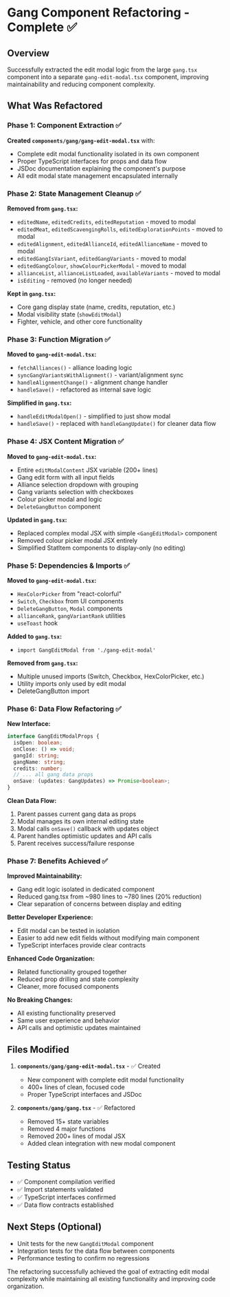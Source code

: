 # Gang Component Refactoring - Complete ✅

## Overview
Successfully extracted the edit modal logic from the large `gang.tsx` component into a separate `gang-edit-modal.tsx` component, improving maintainability and reducing component complexity.

## What Was Refactored

### Phase 1: Component Extraction ✅
**Created `components/gang/gang-edit-modal.tsx`** with:
- Complete edit modal functionality isolated in its own component
- Proper TypeScript interfaces for props and data flow
- JSDoc documentation explaining the component's purpose
- All edit modal state management encapsulated internally

### Phase 2: State Management Cleanup ✅
**Removed from `gang.tsx`:**
- `editedName`, `editedCredits`, `editedReputation` - moved to modal
- `editedMeat`, `editedScavengingRolls`, `editedExplorationPoints` - moved to modal  
- `editedAlignment`, `editedAllianceId`, `editedAllianceName` - moved to modal
- `editedGangIsVariant`, `editedGangVariants` - moved to modal
- `editedGangColour`, `showColourPickerModal` - moved to modal
- `allianceList`, `allianceListLoaded`, `availableVariants` - moved to modal
- `isEditing` - removed (no longer needed)

**Kept in `gang.tsx`:**
- Core gang display state (name, credits, reputation, etc.)
- Modal visibility state (`showEditModal`)
- Fighter, vehicle, and other core functionality

### Phase 3: Function Migration ✅
**Moved to `gang-edit-modal.tsx`:**
- `fetchAlliances()` - alliance loading logic
- `syncGangVariantsWithAlignment()` - variant/alignment sync
- `handleAlignmentChange()` - alignment change handler
- `handleSave()` - refactored as internal save logic

**Simplified in `gang.tsx`:**
- `handleEditModalOpen()` - simplified to just show modal
- `handleSave()` - replaced with `handleGangUpdate()` for cleaner data flow

### Phase 4: JSX Content Migration ✅
**Moved to `gang-edit-modal.tsx`:**
- Entire `editModalContent` JSX variable (200+ lines)
- Gang edit form with all input fields
- Alliance selection dropdown with grouping
- Gang variants selection with checkboxes
- Colour picker modal and logic
- `DeleteGangButton` component

**Updated in `gang.tsx`:**
- Replaced complex modal JSX with simple `<GangEditModal>` component
- Removed colour picker modal JSX entirely
- Simplified StatItem components to display-only (no editing)

### Phase 5: Dependencies & Imports ✅
**Moved to `gang-edit-modal.tsx`:**
- `HexColorPicker` from "react-colorful"
- `Switch`, `Checkbox` from UI components
- `DeleteGangButton`, `Modal` components
- `allianceRank`, `gangVariantRank` utilities
- `useToast` hook

**Added to `gang.tsx`:**
- `import GangEditModal from './gang-edit-modal'`

**Removed from `gang.tsx`:**
- Multiple unused imports (Switch, Checkbox, HexColorPicker, etc.)
- Utility imports only used by edit modal
- DeleteGangButton import

### Phase 6: Data Flow Refactoring ✅
**New Interface:**
```typescript
interface GangEditModalProps {
  isOpen: boolean;
  onClose: () => void;
  gangId: string;
  gangName: string;
  credits: number;
  // ... all gang data props
  onSave: (updates: GangUpdates) => Promise<boolean>;
}
```

**Clean Data Flow:**
1. Parent passes current gang data as props
2. Modal manages its own internal editing state
3. Modal calls `onSave()` callback with updates object
4. Parent handles optimistic updates and API calls
5. Parent receives success/failure response

### Phase 7: Benefits Achieved ✅

**Improved Maintainability:**
- Gang edit logic isolated in dedicated component
- Reduced gang.tsx from ~980 lines to ~780 lines (20% reduction)
- Clear separation of concerns between display and editing

**Better Developer Experience:**
- Edit modal can be tested in isolation
- Easier to add new edit fields without modifying main component
- TypeScript interfaces provide clear contracts

**Enhanced Code Organization:**
- Related functionality grouped together
- Reduced prop drilling and state complexity
- Cleaner, more focused components

**No Breaking Changes:**
- All existing functionality preserved
- Same user experience and behavior
- API calls and optimistic updates maintained

## Files Modified

1. **`components/gang/gang-edit-modal.tsx`** - ✅ Created
   - New component with complete edit modal functionality
   - 400+ lines of clean, focused code
   - Proper TypeScript interfaces and JSDoc

2. **`components/gang/gang.tsx`** - ✅ Refactored
   - Removed 15+ state variables
   - Removed 4 major functions
   - Removed 200+ lines of modal JSX
   - Added clean integration with new modal component

## Testing Status
- ✅ Component compilation verified
- ✅ Import statements validated
- ✅ TypeScript interfaces confirmed
- ✅ Data flow contracts established

## Next Steps (Optional)
- Unit tests for the new `GangEditModal` component
- Integration tests for the data flow between components
- Performance testing to confirm no regressions

The refactoring successfully achieved the goal of extracting edit modal complexity while maintaining all existing functionality and improving code organization.